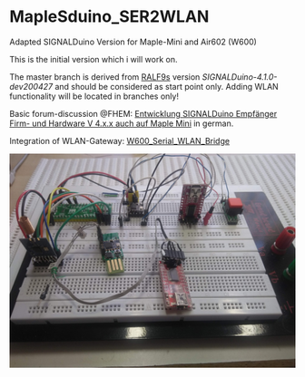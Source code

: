 # MapleSduino_SER2WLAN
Adapted SIGNALDuino Version for Maple-Mini and Air602 (W600)  


This is the initial version which i will work on.

The master branch is derived from [RALF9s](https://github.com/Ralf9/SIGNALDuino/tree/dev-r41x_cc1101) version *SIGNALDuino-4.1.0-dev200427* and should be considered as start point only. Adding WLAN functionality will be located in branches only! 

Basic forum-discussion  @FHEM: [Entwicklung SIGNALDuino Empfänger Firm- und Hardware V 4.x.x auch auf Maple Mini](https://forum.fhem.de/index.php/topic,106278.0.html) 
in german.

Integration of WLAN-Gateway: [W600_Serial_WLAN_Bridge](https://github.com/juergs/W600_Tcp_To_Serial_Bridge)


<img src="https://github.com/juergs/MapleSduino_SER2WLAN/blob/master/pictures/MapleSDuino_SerToWLAN.jpg" alt="breadboard-prototype" style="width:800px;"/>
